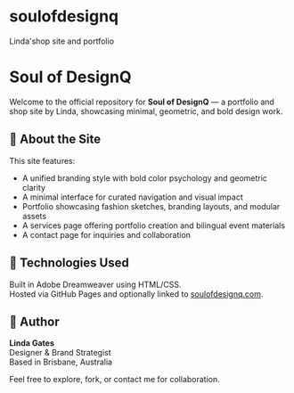 # soulofdesignq
Linda'shop site and portfolio
# Soul of DesignQ

Welcome to the official repository for **Soul of DesignQ** — a portfolio and shop site by Linda, showcasing minimal, geometric, and bold design work.

## 🔹 About the Site

This site features:
- A unified branding style with bold color psychology and geometric clarity
- A minimal interface for curated navigation and visual impact
- Portfolio showcasing fashion sketches, branding layouts, and modular assets
- A services page offering portfolio creation and bilingual event materials
- A contact page for inquiries and collaboration

## 🔹 Technologies Used

Built in Adobe Dreamweaver using HTML/CSS.  
Hosted via GitHub Pages and optionally linked to [soulofdesignq.com](https://soulofdesignq.com).

## 🔹 Author

**Linda Gates**  
Designer & Brand Strategist  
Based in Brisbane, Australia

Feel free to explore, fork, or contact me for collaboration.
